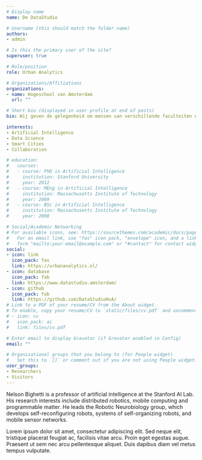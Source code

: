 ```yaml
---
# Display name
name: De DataStudio

# Username (this should match the folder name)
authors:
- admin

# Is this the primary user of the site?
superuser: true

# Role/position
role: Urban Analytics

# Organizations/Affiliations
organizations:
- name: Hogeschool van Amsterdam
  url: ""

# Short bio (displayed in user profile at end of posts)
bio: Wij geven de gelegenheid om mensen van verschillende faculteiten en mensen van buiten de HvA op het gebied van data science met elkaar kennis te laten maken. 

interests:
- Artificial Intelligence
- Data Science
- Smart Cities
- Collaboration

# education:
#   courses:
#   - course: PhD in Artificial Intelligence
#     institution: Stanford University
#     year: 2012
#   - course: MEng in Artificial Intelligence
#     institution: Massachusetts Institute of Technology
#     year: 2009
#   - course: BSc in Artificial Intelligence
#     institution: Massachusetts Institute of Technology
#     year: 2008

# Social/Academic Networking
# For available icons, see: https://sourcethemes.com/academic/docs/page-builder/#icons
#   For an email link, use "fas" icon pack, "envelope" icon, and a link in the
#   form "mailto:your-email@example.com" or "#contact" for contact widget.
social:
- icon: link
  icon_pack: fas
  link: https://urbananalytics.nl/
- icon: database
  icon_pack: fab
  link: https://www.datastudio.amsterdam/
- icon: github
  icon_pack: fab
  link: https://github.com/DataStudioHvA/
# Link to a PDF of your resume/CV from the About widget.
# To enable, copy your resume/CV to `static/files/cv.pdf` and uncomment the lines below.
# - icon: cv
#   icon_pack: ai
#   link: files/cv.pdf

# Enter email to display Gravatar (if Gravatar enabled in Config)
email: ""

# Organizational groups that you belong to (for People widget)
#   Set this to `[]` or comment out if you are not using People widget.
user_groups:
- Researchers
- Visitors
---
```


Nelson Bighetti is a professor of artificial intelligence at the Stanford AI Lab. His research interests include distributed robotics, mobile computing and programmable matter. He leads the Robotic Neurobiology group, which develops self-reconfiguring robots, systems of self-organizing robots, and mobile sensor networks.

Lorem ipsum dolor sit amet, consectetur adipiscing elit. Sed neque elit, tristique placerat feugiat ac, facilisis vitae arcu. Proin eget egestas augue. Praesent ut sem nec arcu pellentesque aliquet. Duis dapibus diam vel metus tempus vulputate.
